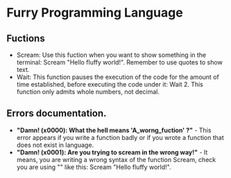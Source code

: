 # Furry Programming Language

## Fuctions
- Scream: Use this fuction when you want to show something in the terminal: Scream "Hello fluffy world!". Remember to use quotes to show text.
- Wait: This function pauses the execution of the code for the amount of time established, before executing the code under it: Wait 2. This function only admits whole numbers, not decimal.

## Errors documentation.
- **"Damn! (x0000): What the hell means 'A_worng_fuction' ?"** - This error appears if you write a function badly or if you wrote a function that does not exist in language. 
- **"Damn! (x0001): Are you trying to scream in the wrong way!"** - It means, you are writing a wrong syntax of the function Scream, check you are using "" like this: Scream "Hello fluffy world!".